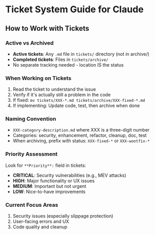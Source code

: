 # Ticket System Guide for Claude

## How to Work with Tickets

### Active vs Archived
- **Active tickets**: Any `.md` file in `tickets/` directory (not in archive/)
- **Completed tickets**: Files in `tickets/archive/`
- No separate tracking needed - location IS the status

### When Working on Tickets
1. Read the ticket to understand the issue
2. Verify if it's actually still a problem in the code
3. If fixed: `mv tickets/XXX-*.md tickets/archive/XXX-fixed-*.md`
4. If implementing: Update code, test, then archive when done

### Naming Convention
- `XXX-category-description.md` where XXX is a three-digit number
- Categories: security, enhancement, refactor, cleanup, doc, test
- When archiving, prefix with status: `XXX-fixed-*` or `XXX-wontfix-*`

### Priority Assessment
Look for `**Priority**:` field in tickets:
- **CRITICAL**: Security vulnerabilities (e.g., MEV attacks)
- **HIGH**: Major functionality or UX issues
- **MEDIUM**: Important but not urgent
- **LOW**: Nice-to-have improvements

### Current Focus Areas
1. Security issues (especially slippage protection)
2. User-facing errors and UX
3. Code quality and cleanup
